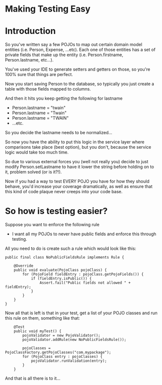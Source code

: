 # Making Testing Easy #

# Introduction #
So you've written say a few POJOs to map out certain domain model entities (i.e. Person, Expense, ...etc).
Each one of those entities has a set of private fields that make up the entity (i.e. Person.firstname, Person.lastname, etc...).

You've used your IDE to generate setters and getters on those, so you're 100% sure that things are perfect.

Now you start saving Person to the database, so typically you just create a table with those fields mapped to columns.

And then it hits you keep getting the following for lastname
  * Person.lastname = "twain"
  * Person.lastname = "Twain"
  * Person.lastname = "TWAIN"
  * ...etc.

So you decide the lastname needs to be normalized...

So now you have the ability to put this logic in the service layer where comparisons take place (best option), but you don't, because the service logic would take too much time.

So due to various external forces you (well not really you) decide to just modify Person.setLastname to have it lower the string before holding on to it, problem solved (or is it?!).

Now if you had a way to test EVERY POJO you have for how they should behave, you'd increase your coverage dramatically, as well as ensure that this kind of code plaque never creeps into your code base.

# So how is testing easier? #

Suppose you want to enforce the following rule
  * I want all my POJOs to never have public fields and enforce this through testing. 

All you need to do is create such a rule which would look like this:

```
public final class NoPublicFieldsRule implements Rule {

    @Override
    public void evaluate(PojoClass pojoClass) {
        for (PojoField fieldEntry : pojoClass.getPojoFields()) {
            if (fieldEntry.isPublic()) {
                Assert.fail("Public fields not allowed " + fieldEntry);
            }
        }
    }
}

```

Now all that is left is that in your test, get a list of your POJO classes and run this rule on them, something like that:

```
    @Test
    public void myTest() {
        pojoValidator = new PojoValidator();
        pojoValidator.addRule(new NoPublicFieldsRule());

        pojoClasses = PojoClassFactory.getPojoClasses("com.mypackage");
        for (PojoClass entry : pojoClasses) {
            pojoValidator.runValidation(entry);
        }
    }
```

And that is all there is to it...